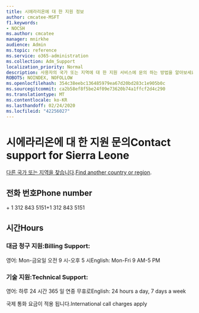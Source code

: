```yaml
---
title: 시에라리온에 대 한 지원 정보
author: cmcatee-MSFT
f1.keywords:
- NOCSH
ms.author: cmcatee
manager: mnirkhe
audience: Admin
ms.topic: reference
ms.service: o365-administration
ms.collection: Adm_Support
localization_priority: Normal
description: 사용자의 국가 또는 지역에 대 한 지원 서비스에 문의 하는 방법을 알아보세요.
ROBOTS: NOINDEX, NOFOLLOW
ms.openlocfilehash: 354c38eebc136485979ea67d20bd283c1e905b0c
ms.sourcegitcommit: ca2b58ef8f5be24f09e73620b74a1ffcf2d4c290
ms.translationtype: MT
ms.contentlocale: ko-KR
ms.lasthandoff: 02/24/2020
ms.locfileid: "42256027"
---
```

# <a name="contact-support-for-sierra-leone"></a><span data-ttu-id="09a69-103">시에라리온에 대 한 지원 문의</span><span class="sxs-lookup"><span data-stu-id="09a69-103">Contact support for Sierra Leone</span></span>

<span data-ttu-id="09a69-104">[다른 국가 또는 지역을 찾습니다](../contact-support-for-business-products.md).</span><span class="sxs-lookup"><span data-stu-id="09a69-104">[Find another country or region](../contact-support-for-business-products.md).</span></span>

## <a name="phone-number"></a><span data-ttu-id="09a69-105">전화 번호</span><span class="sxs-lookup"><span data-stu-id="09a69-105">Phone number</span></span>
<span data-ttu-id="09a69-106">+ 1 312 843 5151</span><span class="sxs-lookup"><span data-stu-id="09a69-106">+1 312 843 5151</span></span>

## <a name="hours"></a><span data-ttu-id="09a69-107">시간</span><span class="sxs-lookup"><span data-stu-id="09a69-107">Hours</span></span>
### <a name="billing-support"></a><span data-ttu-id="09a69-108">대금 청구 지원:</span><span class="sxs-lookup"><span data-stu-id="09a69-108">Billing Support:</span></span>

<span data-ttu-id="09a69-109">영어: Mon-금요일 오전 9 시-오후 5 시</span><span class="sxs-lookup"><span data-stu-id="09a69-109">English: Mon-Fri 9 AM-5 PM</span></span>

### <a name="technical-support"></a><span data-ttu-id="09a69-110">기술 지원:</span><span class="sxs-lookup"><span data-stu-id="09a69-110">Technical Support:</span></span>

<span data-ttu-id="09a69-111">영어: 하루 24 시간 365 일 연중 무휴로</span><span class="sxs-lookup"><span data-stu-id="09a69-111">English: 24 hours a day, 7 days a week</span></span>

<span data-ttu-id="09a69-112">국제 통화 요금이 적용 됩니다.</span><span class="sxs-lookup"><span data-stu-id="09a69-112">International call charges apply</span></span>